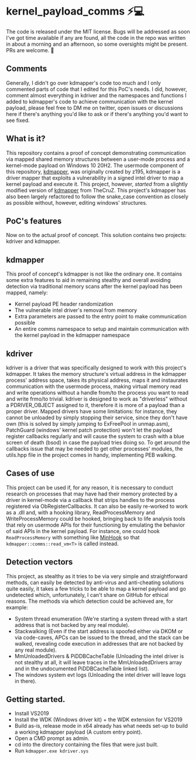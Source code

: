 # kernel_payload_comms ⚡💻
The code is released under the MIT license. Bugs will be addressed as soon I've got time available if any are found, all the code in the repo was written in about a morning and an afternoon, so some oversights might be present. PRs are welcome. 🧐

## Comments
Generally, I didn't go over kdmapper's code too much and I only commented parts of code that I edited for this PoC's needs. I did, however, comment almost everything in kdriver and the namespaces and functions I added to kdmapper's code to achieve communication with the kernel payload, please feel free to DM me on twitter, open issues or discussions here if there's anything you'd like to ask or if there's anything you'd want to see fixed.

## What is it?
This repository contains a proof of concept demonstrating communication via mapped shared memory structures between a user-mode process and a kernel-mode payload on Windows 10 20H2. The usermode component of this repository, [kdmapper](https://github.com/z175/kdmapper), was originally created by z195, kdmapper is a driver mapper that exploits a vulnerability in a signed intel driver to map a kernel payload and execute it. This project, however, *started* from a slightly modified version of [kdmapper](https://github.com/TheCruZ/kdmapper-1803-20H2) from TheCruZ. This project's kdmapper has also been largely refactored to follow the snake_case convention as closely as possible without, however, editing windows' structures.

## PoC's features
Now on to the actual proof of concept. This solution contains two projects: kdriver and kdmapper.

## kdmapper
This proof of concept's kdmapper is not like the ordinary one. It contains some extra features to aid in remaining stealthy and overall avoiding detection via traditional memory scans after the kernel payload has been mapped, namely:

- Kernel payload PE header randomization
- The vulnerable intel driver's removal from memory
- Extra parameters are passed to the entry point to make communication possible
- An entire comms namespace to setup and maintain communication with the kernel payload in the kdmapper namespace

## kdriver
kdriver is a driver that was specifically designed to work with this project's kdmapper. It takes the memory structure's virtual address in the kdmapper process' address space, takes its physical address, maps it and instaurates communication with the usermode process, making virtual memory read and write operations without a handle from/to the process you want to read and write frmo/to trivial. kdriver is designed to work as "driverless" without a PDRIVER_OBJECT assigned to it, therefore it is more of a payload than a proper driver. Mapped drivers have some limitations: for instance, they cannot be unloaded by simply stopping their service, since they don't have own (this is solved by simply jumping to ExFreePool in unmap.asm), PatchGuard (windows' kernel patch protection) won't let the payload register callbacks regularly and will cause the system to crash with a blue screen of death (bsod) in case the payload tries doing so. To get around the callbacks issue that may be needed to get other processes' modules, the utils.hpp file in the project comes in handy, implementing PEB walking. 

## Cases of use
This project can be used if, for any reason, it is necessary to conduct research on processes that may have had their memory protected by a driver in kernel-mode via a callback that strips handles to the process registered via ObRegisterCallbacks. It can also be easily re-worked to work as a .dll and, with a hooking library, ReadProcessMemory and WriteProcessMemory could be hooked, bringing back to life analysis tools that rely on usermode APIs for their functioning by emulating the behavior of said APIs in the kernel payload. For instance, one could hook `ReadProcessMemory` with something like [MinHook](https://github.com/TsudaKageyu/minhook) so that `kdmapper::comms::read_vm<T>` is called instead.

## Detection vectors
This project, as stealthy as it tries to be via very simple and straightforward methods, can easily be detected by anti-virus and anti-cheating solutions quite easily, it takes a few tricks to be able to map a kernel payload and go undetected which, unfortunately, I can't share on GitHub for ethical reasons. The methods via which detection could be achieved are, for example:

- System thread enumeration (We're starting a system thread with a start address that is not backed by any real module).
- Stackwalking (Even if the start address is spoofed either via DKOM or via code-caves, APCs can be issued to the thread, and the stack can be walked, revealing code execution in addresses that are not backed by any real module).
- MmUnloadedDrivers & PiDDBCacheTable (Unloading the intel driver is not stealthy at all, it will leave traces in the MmUnloadedDrivers array and in the undocumented PiDDBCacheTable linked list).
- The windows system evt logs (Unloading the intel driver will leave logs in there).

## Getting started.
- Install VS2019
- Install the WDK (Windows driver kit) + the WDK extension for VS2019
- Build as-is, release mode in x64 already has what needs set-up to build a working kdmapper payload (A custom entry point).
- Open a CMD prompt as admin.
- cd into the directory containing the files that were just built.
- Run `kdmapper.exe kdriver.sys`
